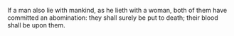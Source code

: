 If a man also lie with mankind, as he lieth with a woman, both of them have committed an abomination: they shall surely be put to death; their blood shall be upon them.
